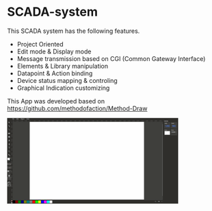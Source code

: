 # SCADA-system

This SCADA system has the following features.

* Project Oriented
* Edit mode & Display mode
* Message transmission based on CGI (Common Gateway Interface)
* Elements & Library manipulation
* Datapoint & Action binding
* Device status mapping & controling
* Graphical Indication customizing
  
This App was developed based on https://github.com/methodofaction/Method-Draw

<img src="Animation.gif" width="400" height="200" />